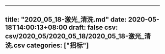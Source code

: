 
---
title: "2020_05_18-激光_清洗.md"
date: 2020-05-18T14:00:13+08:00
draft: false
csv: csv/2020_05/2020_05_18/2020_05_18-激光_清洗.csv
categories: ["招标"]
---
